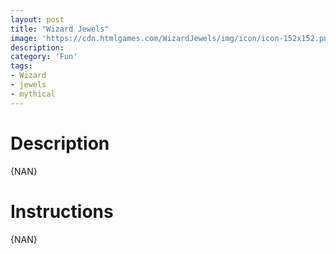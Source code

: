 ```yaml
---
layout: post
title: "Wizard Jewels"
image: 'https://cdn.htmlgames.com/WizardJewels/img/icon/icon-152x152.png'
description:  
category: 'Fun'
tags:
- Wizard
- jewels
- mythical
---
```


<div>
<script src="https://cdn.htmlgames.com/embed.js?game=WizardJewels&amp;width=800&amp;height=480&amp;bgcolor=white"></script>
</div>

# Description

{NAN}


# Instructions

{NAN}
